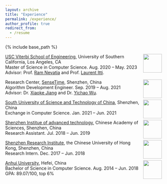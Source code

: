 ```yaml
---
layout: archive
title: "Experience"
permalink: /experience/
author_profile: true
redirect_from:
  - /resume
---
```


{% include base_path %}

<img style="float: right;" src="https://zoeyzheng0.github.io/images/USC.png" width="60" >

[USC Viterbi School of Engineering](https://viterbischool.usc.edu/), University of Southern California, Los Angeles, CA <br/>
Master of Science in Computer Science. Aug. 2020 – May. 2023 <br/>
Advisor: Prof. [Ram Nevatia](https://sites.usc.edu/iris-cvlab/professor-ram-nevatia/) and Prof. [Laurent Itti](http://ilab.usc.edu/itti/).

<img style="float: right;" src="https://zoeyzheng0.github.io/images/sensetime.png" width="60">

Research Center, [SenseTime](https://www.sensetime.com/en), Shenzhen, China <br/>
Algorithm Development Engineer. Sep. 2019 – Aug. 2021 <br/>
Advisor: Dr. [Xiaoke Jiang](https://scholar.google.com/citations?user=aDf9fpkAAAAJ&hl=en) and Dr. [Yichao Wu](https://scholar.google.com/citations?user=20Its9kAAAAJ&hl=en).

<img style="float: right;" src="https://zoeyzheng0.github.io/images/SUSTech.png" width="60">

[South University of Science and Technology of China](https://www.sustech.edu.cn/en/), Shenzhen, China <br/>
Exchange in Computer Science. Jan. 2021 – Jun. 2021 <br/>

<img style="float: right;" src="https://zoeyzheng0.github.io/images/siat-logo.png" width="60">

[Shenzhen Institue of advanced technology](https://english.siat.ac.cn/), Chinese Academy of Sciences, Shenzhen, China <br/>
Research Assistant. Jul. 2018 – Jun. 2019 <br/>

<img style="float: right;" src="https://zoeyzheng0.github.io/images/cuhkri.png" width="60">

[Shenzhen Research Institute](https://www.cuhkri.org.cn/en.html), the Chinese University of Hong Kong, Shenzhen, China <br/>
Research Intern. Dec. 2017 – Jun. 2018 <br/>

<img style="float: right;" src="https://zoeyzheng0.github.io/images/ahu.png" width="60">

[Anhui University](https://en.ahu.edu.cn/), Hefei, China <br/>
Bachelor of Science in Computer Science. Aug. 2014 – Jun. 2018 <br/>
GPA: 89.07/100, top 6%
